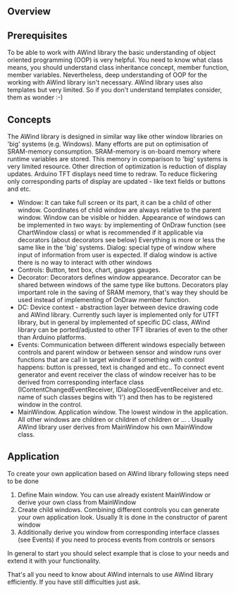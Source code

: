 Overview
--------
Prerequisites
-------------
To be able to work with AWind library the basic understanding of object oriented programming (OOP) is very helpful. You need to know what class means, you should understand class inheritance concept, member function, member variables. Nevertheless, deep understanding of OOP for the working with AWind library isn't necessary. AWind library uses also templates but very limited. So if you don't understand templates consider, them as wonder :-) 

Concepts
-------- 
The AWind library is designed in similar way like other window libraries on 'big' systems (e.g. Windows). Many efforts are put on optimisation of SRAM-memory consumption. 
SRAM-memory is on-board memory where runtime variables are stored. This memory in comparison to 'big' systems is very limited resource.
Other direction of optimization is reduction of display updates. Arduino TFT displays need time to redraw. To reduce flickering only corresponding parts of display are updated - like text fields or buttons and etc.
* Window: It can take full screen or its part, it can be a child of other window. Coordinates of child window are always relative to the parent window.
  Window can be visible or hidden. Appearance of windows can be implemented in two ways: by implementing of OnDraw function (see ChartWindow class) or what is recommended if it applicable via decorators (about decorators see below) Everything is more or less the same like in the 'big' systems. 
  Dialog: special type of window where input of information from user is expected. If dialog window is active there is no way to interact with other windows
* Controls: Button, text box, chart, gauges gauges. 
* Decorator: Decorators defines window appearance. Decorator can be shared between windows of the same type like buttons.
  Decorators play important role in the saving of SRAM memory, that's way they should be used instead of implementing of OnDraw member function. 
* DC: Device context - abstraction layer between device drawing code and AWind library.
  Currently such layer is implemented only for UTFT library, but in general by implemented of specific DC class, AWind library can be ported/adjusted to other TFT libraries of even to the other than Arduino platforms.
* Events: Communication between different windows especially between controls and parent window or between sensor and window runs over functions that are call in target window if something with control happens:
  button is pressed, text is changed and etc.. To connect event generator and event receiver the class of window receiver has to be derived  from corresponding interface class (IContentChangedEventReceiver, IDialogClosedEventReceiver and etc. name of such classes begins with 'I') and then has to be registered  window in the control. 
* MainWindow. Application window. The lowest window in the application. All other windows are children or children of children or ... . Usually AWind library user derives from MainWindow his own MainWindow class.

Application
--------
To create your own application based on AWind library following steps need to be done
1. Define Main window. You can use already existent MainWindow or derive your own class from MainWindow
2. Create child windows. Combining different controls you can generate your own application look. Usually It is done in the constructor of parent window
3. Additionally derive you window from corresponding interface classes (see Events) if you need to process events from controls or sensors  

In general to start you should select example that is close to your needs and extend it with your functionality.

That's all you need to know about AWind internals to use AWind library efficiently. If you have still difficulties just ask.
